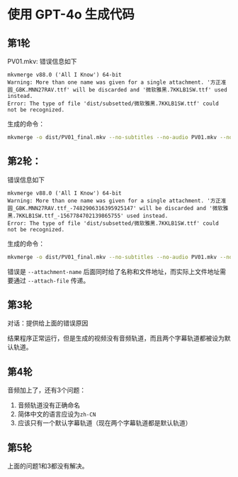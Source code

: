# 使用 GPT-4o 生成代码

## 第1轮

PV01.mkv: 错误信息如下

```
mkvmerge v88.0 ('All I Know') 64-bit
Warning: More than one name was given for a single attachment. '方正准圆_GBK.MNN27RAV.ttf' will be discarded and '微软雅黑.7KKLB1SW.ttf' used instead.
Error: The type of file 'dist/subsetted/微软雅黑.7KKLB1SW.ttf' could not be recognized.
```

生成的命令：

```bash
mkvmerge -o dist/PV01_final.mkv --no-subtitles --no-audio PV01.mkv --no-audio --no-video --no-chapters PV01.mkv --language 0:zh --track-name 0:Simplified Chinese dist/subsetted/PV01.SC.ass --language 0:zh-TW --track-name 0:Traditional Chinese dist/subsetted/PV01.TC.ass --attachment-name 方正准圆_GBK.MNN27RAV.ttf dist/subsetted/方正准圆_GBK.MNN27RAV.ttf --attachment-name 微软雅黑.7KKLB1SW.ttf dist/subsetted/微软雅黑.7KKLB1SW.ttf
```

## 第2轮：

错误信息如下

```
mkvmerge v88.0 ('All I Know') 64-bit
Warning: More than one name was given for a single attachment. '方正准圆_GBK.MNN27RAV.ttf_-7482906316395925147' will be discarded and '微软雅黑.7KKLB1SW.ttf_-1567784702139865755' used instead.
Error: The type of file 'dist/subsetted/微软雅黑.7KKLB1SW.ttf' could not be recognized.
```

生成的命令：

```bash
mkvmerge -o dist/PV01_final.mkv --no-subtitles --no-audio PV01.mkv --no-audio --no-video --no-chapters PV01.mkv --language 0:zh --track-name 0:Simplified Chinese dist/subsetted/PV01.SC.ass --language 0:zh-TW --track-name 0:Traditional Chinese dist/subsetted/PV01.TC.ass --attachment-name 方正准圆_GBK.MNN27RAV.ttf_-7482906316395925147 dist/subsetted/方正准圆_GBK.MNN27RAV.ttf --attachment-name 微软雅黑.7KKLB1SW.ttf_-1567784702139865755 dist/subsetted/微软雅黑.7KKLB1SW.ttf
```

错误是 `--attachment-name` 后面同时给了名称和文件地址，而实际上文件地址需要通过 `--attach-file` 传递。

## 第3轮

对话：提供给上面的错误原因

结果程序正常运行，但是生成的视频没有音频轨道，而且两个字幕轨道都被设为默认轨道。

## 第4轮

音频加上了，还有3个问题：

1. 音频轨道没有正确命名
2. 简体中文的语言应设为`zh-CN`
3. 应该只有一个默认字幕轨道（现在两个字幕轨道都是默认轨道）

## 第5轮

上面的问题1和3都没有解决。
